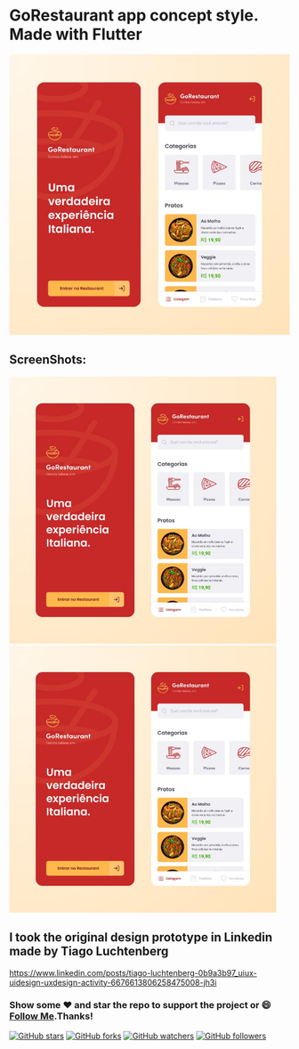 # GoRestaurant app concept style. Made with Flutter

<img src="assets/screenshot/0.jpeg">

## ScreenShots:
<img  height="480px" style="margin-right:10px;" src="assets/screenshot/0.jpeg">&nbsp;&nbsp;<img height="480px" style="margin-right:10px;"  src="assets/screenshot/0.jpeg">

## I took the original design prototype in Linkedin made by Tiago Luchtenberg
https://www.linkedin.com/posts/tiago-luchtenberg-0b9a3b97_uiux-uidesign-uxdesign-activity-6676613806258475008-jh3i
 
### Show some :heart: and star the repo to support the project or :smile:[Follow Me](https://github.com/marcioquimbundo).Thanks!
[![GitHub stars](https://img.shields.io/github/stars/marcioquimbundo/flutter_card_wallet.svg?style=social&label=Star)](https://github.com/MarcioQuimbundo/flutter_card_wallet) [![GitHub forks](https://img.shields.io/github/forks/marcioquimbundo/flutter_card_wallet.svg?style=social&label=Fork)](https://github.com/MarcioQuimbundo/flutter_card_wallet/fork) [![GitHub watchers](https://img.shields.io/github/watchers/marcioquimbundo/flutter_card_wallet.svg?style=social&label=Watch)](https://github.com/MarcioQuimbundo/flutter_card_wallet) [![GitHub followers](https://img.shields.io/github/followers/marcioquimbundo.svg?style=social&label=Follow)](https://github.com/MarcioQuimbundo/)  
